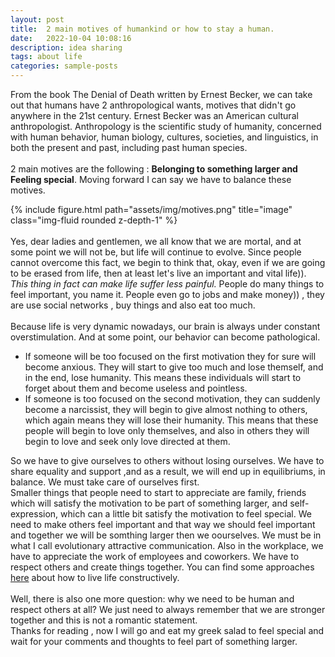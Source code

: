 ```yaml
---
layout: post
title:  2 main motives of humankind or how to stay a human.
date:   2022-10-04 10:08:16
description: idea sharing
tags: about life
categories: sample-posts
---
```

From the book The Denial of Death written by Ernest Becker, we can take out that humans have 2 anthropological wants, motives that didn't go anywhere in the 21st century. Ernest Becker was an American cultural anthropologist. Anthropology is the scientific study of humanity, concerned with human behavior, human biology, cultures, societies, and linguistics, in both the present and past, including past human species.
<br><br>
2 main motives are the following : <b>Belonging to something larger and Feeling special</b>. Moving forward I can say we have to balance these motives.
<div class="row" >
    <div class="col-sm mt-3 mt-md-0">
        {% include figure.html path="assets/img/motives.png" title="image" class="img-fluid rounded z-depth-1" %}
    </div>
</div>
<br>
Yes, dear ladies and gentlemen, we all know that we are mortal, and at some point we will not be, but life will continue to evolve. Since people cannot overcome this fact, we begin to think that, okay, even if we are going to be erased from life, then at least let's live an important and vital life)). <i>This thing in fact can make life suffer less painful.</i> People do many things to feel important, you name it. People even go to jobs and make money)) , they are use social networks , buy things and also eat too much.
<br><br>
Because life is very dynamic nowadays, our brain is always under constant overstimulation. And at some point, our behavior can become pathological.  
<ul>
<li>If someone will be too focused on the first motivation they for sure will become anxious. They will start to give too much and lose themself, and in the end, lose humanity. This means these individuals will start to forget about them and become useless and pointless.</li>
<li>If someone is too focused on the second motivation, they can suddenly become a narcissist, they will begin to give almost nothing to others, which again means they will lose their humanity. This means that these people will begin to love only themselves, and also in others they will begin to love and seek only love directed at them.</li>
</ul>
So we have to give ourselves to others without losing ourselves. We have to share equality and support ,and as a result, we will end up in equilibriums, in balance. We must take care of ourselves first.
<br>
Smaller things that people need to start to appreciate are family, friends which will satisfy the motivation to be part of something larger, and self-expression, which can a little bit satisfy the motivation to feel special.
We need to make others feel important and that way we should feel important and together we will be somthing larger then we oourselves. We must be in what I call evolutionary attractive communication. Also in the workplace, we have to appreciate the work of employees and coworkers. We have to respect others and create things together. You can find some approaches <a href="https://narekyan.github.io/blog/2022/how-to-live-this-life/">here</a> about how to live life constructively.
<br><br>
Well, there is also one more question: why we need to be human and respect others at all? We just need to always remember that we are stronger together and this is not a romantic statement.
<br>
Thanks for reading , now I will go and eat my greek salad to feel special and wait for your comments and thoughts to feel part of something larger.